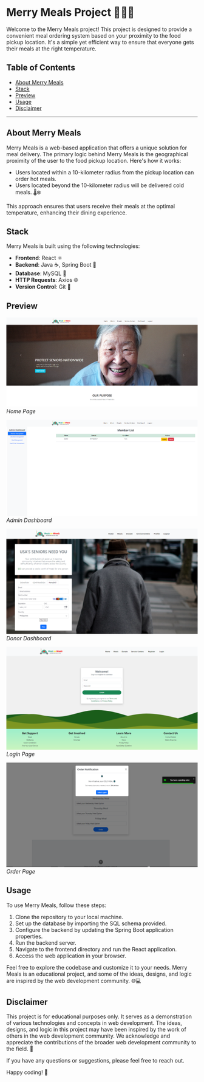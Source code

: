 # Merry Meals Project 🍔🥗🥤

Welcome to the Merry Meals project! This project is designed to provide a convenient meal ordering system based on your proximity to the food pickup location. It's a simple yet efficient way to ensure that everyone gets their meals at the right temperature.

## Table of Contents
- [About Merry Meals](#about-merry-meals)
- [Stack](#stack)
- [Preview](#preview)
- [Usage](#usage)
- [Disclaimer](#disclaimer)

---

## About Merry Meals

Merry Meals is a web-based application that offers a unique solution for meal delivery. The primary logic behind Merry Meals is the geographical proximity of the user to the food pickup location. Here's how it works:

- Users located within a 10-kilometer radius from the pickup location can order hot meals.
- Users located beyond the 10-kilometer radius will be delivered cold meals. 🌡️❄️

This approach ensures that users receive their meals at the optimal temperature, enhancing their dining experience.

## Stack

Merry Meals is built using the following technologies:

- **Frontend**: React ⚛️
- **Backend**: Java ☕, Spring Boot 🍃
- **Database**: MySQL 🐬
- **HTTP Requests**: Axios 🌐
- **Version Control**: Git 📜

## Preview

![Home](Images/Home.PNG)
*Home Page*

![Admin](Images/Admin.PNG)
*Admin Dashboard*

![Donor](Images/Donor.PNG)
*Donor Dashboard*

![Login](Images/Login.PNG)
*Login Page*

![Order](Images/Order.PNG)
*Order Page*

## Usage

To use Merry Meals, follow these steps:

1. Clone the repository to your local machine.
2. Set up the database by importing the SQL schema provided.
3. Configure the backend by updating the Spring Boot application properties.
4. Run the backend server.
5. Navigate to the frontend directory and run the React application.
6. Access the web application in your browser.

Feel free to explore the codebase and customize it to your needs. Merry Meals is an educational project, and some of the ideas, designs, and logic are inspired by the web development community. 🌐💻

## Disclaimer

This project is for educational purposes only. It serves as a demonstration of various technologies and concepts in web development. The ideas, designs, and logic in this project may have been inspired by the work of others in the web development community. We acknowledge and appreciate the contributions of the broader web development community to the field. 🙏

If you have any questions or suggestions, please feel free to reach out.

Happy coding! 🚀
